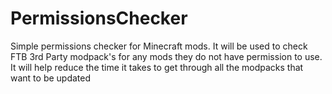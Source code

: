 PermissionsChecker
==================

Simple permissions checker for Minecraft mods. It will be used to check FTB 3rd Party modpack's for any mods they do not have permission to use. It will help reduce the time it takes to get through all the modpacks that want to be updated


